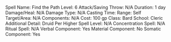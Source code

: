 
Spell Name: Find the Path
Level: 6
Attack/Saving Throw: N/A
Duration: 1 day
Damage/Heal: N/A
Damage Type: N/A
Casting Time: 
Range: Self
Target/Area: N/A
Components: N/A
Cost: 100 gp
Class: Bard
School:  Cleric
Additional Detail:  Druid
Per Higher Spell Level: N/A
Concentration Spell: N/A
Ritual Spell: N/A
Verbal Component: Yes
Material Component: No
Somatic Component: Yes
